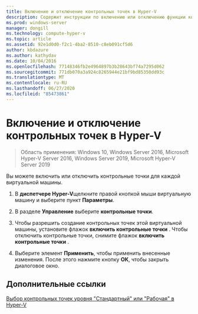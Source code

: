 ```yaml
---
title: Включение и отключение контрольных точек в Hyper-V
description: Содержит инструкции по включению или отключению функции контрольных точек.
ms.prod: windows-server
manager: dongill
ms.technology: compute-hyper-v
ms.topic: article
ms.assetid: 92e1d0d0-f2c1-4ba2-8510-c8eb091cf5d6
author: kbdazure
ms.author: kathydav
ms.date: 10/04/2016
ms.openlocfilehash: 77148346fb2e4964897b3b28643bf74a7295d062
ms.sourcegitcommit: 771db070a3a924c8265944e21bf9bd85350dd93c
ms.translationtype: MT
ms.contentlocale: ru-RU
ms.lasthandoff: 06/27/2020
ms.locfileid: "85473861"
---
```

# <a name="enable-or-disable-checkpoints-in-hyper-v"></a>Включение и отключение контрольных точек в Hyper-V

>Область применения: Windows 10, Windows Server 2016, Microsoft Hyper-V Server 2016, Windows Server 2019, Microsoft Hyper-V Server 2019

Вы можете включить или отключить контрольные точки для каждой виртуальной машины.

1.  В **диспетчере Hyper-V**щелкните правой кнопкой мыши виртуальную машину и выберите пункт **Параметры**.

2.  В разделе **Управление** выберите **контрольные точки**.

3.  Чтобы разрешить создание контрольных точек этой виртуальной машины, установите флажок **включить контрольные точки** . Чтобы отключить контрольные точки, снимите флажок **включить контрольные точки** .

4.  Выберите элемент **Применить**, чтобы применить внесенные изменения. После этого нажмите кнопку **ОК**, чтобы закрыть диалоговое окно.

## <a name="additional-references"></a>Дополнительные ссылки

[Выбор контрольных точек уровня "Стандартный" или "Рабочая" в Hyper-V](Choose-between-standard-or-production-checkpoints-in-Hyper-V.md)


